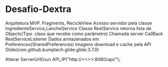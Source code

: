 # Desafio-Dextra

Arquitetura MVP.
Fragments, RecicleView
Acesso servidor pela classe IngredienteService,LancheService
Classe RestService retorna lista de Objects(Tipo .class que recebe como parâmetro)
Chamada server CallBack RestServiceListener
Dados armazenados em Preferences(SharedPreferences)
Imagens download e cache pela API Glide(com.github.bumptech.glide:glide:3.7.0)

Alterar ServerUrlEnun
    API_IP("http://<<<ipServer>>>:8080/api/");
